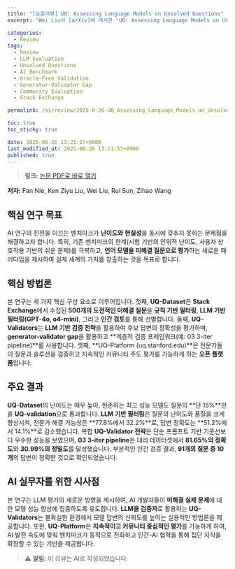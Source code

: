 ```yaml
---
title: "[논문리뷰] UQ: Assessing Language Models on Unsolved Questions"
excerpt: "Wei Liu이 [arXiv]에 게시한 'UQ: Assessing Language Models on Unsolved Questions' 논문에 대한 자세한 리뷰입니다."

categories:
  - Review
tags:
  - Review
  - LLM Evaluation
  - Unsolved Questions
  - AI Benchmark
  - Oracle-Free Validation
  - Generator-Validator Gap
  - Community Evaluation
  - Stack Exchange

permalink: /ai/review/2025-8-26-UQ_Assessing_Language_Models_on_Unsolved_Questions/

toc: true
toc_sticky: true

date: 2025-08-26 13:21:57+0900
last_modified_at: 2025-08-26 13:21:57+0900
published: true
---
```

> **링크:** [논문 PDF로 바로 열기](https://arxiv.org/abs/2508.17580)

**저자:** Fan Nie, Ken Ziyu Liu, Wei Liu, Rui Sun, Zihao Wang



## 핵심 연구 목표
AI 연구의 진전을 이끄는 벤치마크가 **난이도와 현실성**을 동시에 갖추지 못하는 문제점을 해결하고자 합니다. 특히, 기존 벤치마크의 한계(시험 기반의 인위적 난이도, 사용자 상호작용 기반의 쉬운 문제)를 극복하고, **언어 모델을 미해결 질문으로 평가**하는 새로운 패러다임을 제시하여 실제 세계의 가치를 창출하는 것을 목표로 합니다.

## 핵심 방법론
본 연구는 세 가지 핵심 구성 요소로 이루어집니다. 첫째, **UQ-Dataset**은 **Stack Exchange**에서 수집된 **500개의 도전적인 미해결 질문**을 **규칙 기반 필터링**, **LLM 기반 필터링(GPT-4o, o4-mini)**, 그리고 **인간 검토**를 통해 선별합니다. 둘째, **UQ-Validators**는 **LLM 기반 검증 전략**을 활용하여 후보 답변의 정확성을 평가하며, **generator-validator gap**을 활용하고 **계층적 검증 프레임워크(예: 03 3-iter pipeline)**를 사용합니다. 셋째, **UQ-Platform (uq.stanford.edu)**은 전문가들이 질문과 솔루션을 검증하고 지속적인 커뮤니티 주도 평가를 가능하게 하는 **오픈 플랫폼**입니다.

## 주요 결과
**UQ-Dataset**의 난이도는 매우 높아, 현존하는 최고 성능 모델도 질문의 **단 15%**만을 **UQ-validation**으로 통과합니다. **LLM 기반 필터링**은 질문의 난이도와 품질을 크게 향상시켜, 전문가 해결 가능성은 **77.8%에서 32.2%**로, 답변 정확도는 **51.2%에서 14.1%**로 감소했습니다. 복합 **UQ-Validator 전략**은 단순 프롬프트 기반 기준선보다 우수한 성능을 보였으며, **03 3-iter pipeline**은 대리 데이터셋에서 **81.65%의 정확도**와 **30.99%의 정밀도**를 달성했습니다. 부분적인 인간 검증 결과, **91개의 질문 중 10개**의 답변이 정확한 것으로 확인되었습니다.

## AI 실무자를 위한 시사점
본 연구는 LLM 평가의 새로운 방향을 제시하여, AI 개발자들이 **미해결 실제 문제**에 대한 모델 성능 향상에 집중하도록 유도합니다. **LLM을 검증자**로 활용하는 **UQ-Validators**는 불확실한 환경에서 모델 답변의 신뢰도를 높이는 실용적인 방법론을 제공합니다. 또한, **UQ-Platform**은 **지속적이고 커뮤니티 중심적인 평가**를 가능하게 하여, AI 발전 속도에 맞춰 벤치마크가 동적으로 진화하고 인간-AI 협력을 통해 집단 지식을 확장할 수 있는 기반을 제공합니다.

> ⚠️ **알림:** 이 리뷰는 AI로 작성되었습니다.
